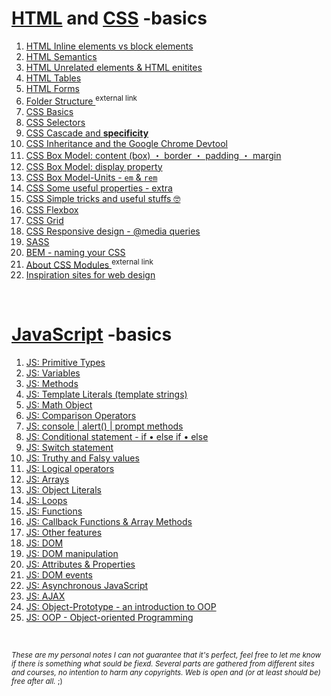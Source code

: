# [HTML](https://html.spec.whatwg.org/#a-quick-introduction-to-html) and [CSS](https://developer.mozilla.org/en-US/docs/Web/CSS) -basics

1. [HTML Inline elements vs block elements](https://github.com/Klosmi/html-basics/blob/master/inlene-vs-block.md)
2. [HTML Semantics](https://github.com/Klosmi/html-basics/blob/master/HTML-semantic%20markup.md)
3. [HTML Unrelated elements & HTML enitites](https://github.com/Klosmi/html-basics/blob/master/HTML-unrelated-elements-entities.md)
4. [HTML Tables](https://github.com/Klosmi/html-basics/blob/master/HTML-tables_01.md) 
5. [HTML Forms](https://github.com/Klosmi/html-basics/blob/master/HTML-forms.md)
6. <a href="https://newbedev.com/what-is-the-meaning-of-the-dist-directory-in-open-source-projects" target="_blank">Folder Structure </a><sup>external link</sup>
7. [CSS Basics](https://github.com/Klosmi/html-basics/blob/master/CSS-basics.md)
8. [CSS Selectors](https://github.com/Klosmi/html-basics/blob/master/CSS-Selectors.md)
9. [CSS Cascade and **specificity**](https://github.com/Klosmi/html-basics/blob/master/CSS-Selectors-Cascade-Specificity.md)
10. [CSS Inheritance and the Google Chrome Devtool](https://github.com/Klosmi/html-basics/blob/master/CSS-Selectors-Inheritance-Devtool.md)
11. [CSS Box Model: content (box) ・ border ・ padding ・ margin](https://github.com/Klosmi/html-basics/blob/master/CSS-BoxModel.md)
12. [CSS Box Model: display property](https://github.com/Klosmi/html-basics/blob/master/CSS-BoxModel-Display.md)
13. [CSS Box Model-Units - `em` & `rem`](https://github.com/Klosmi/html-basics/blob/master/CSS-BoxModel-Units.md)
14. [CSS Some useful properties - extra](https://github.com/Klosmi/html-basics/blob/master/CSS-extra-properties.md)
15. [CSS Simple tricks and useful stuffs 🤓](https://github.com/Klosmi/html-basics/blob/master/CSS-center_an_element.md)
16. [CSS Flexbox](https://github.com/Klosmi/html-basics/blob/master/CSS-FlexBox.md)
17. [CSS Grid](https://github.com/Klosmi/html-basics/blob/master/CSS-Grid.md)
18. [CSS Responsive design - @media queries](https://github.com/Klosmi/html-basics/blob/master/Responsivedesign.md)
19. [SASS](https://github.com/Klosmi/html-basics/blob/master/sass.md)
20. [BEM - naming your CSS](https://github.com/Klosmi/html-basics/blob/master/BEM.md)
21.  <a href="https://github.com/css-modules/css-modules" target="_blank">About CSS Modules </a><sup>external link</sup>
22. [Inspiration sites for web design](https://github.com/Klosmi/html-basics/blob/master/inspiration.md#webdesign-insoiration-sites)   


<br>

# [JavaScript](https://developer.mozilla.org/en-US/docs/Learn/JavaScript/First_steps) -basics
1. [JS: Primitive Types](https://github.com/Klosmi/html-basics/blob/master/JS-basic.md#js-primitive-types)
2. [JS: Variables](https://github.com/Klosmi/html-basics/blob/master/JS-basic.md#js-variables)
3. [JS: Methods](https://github.com/Klosmi/html-basics/blob/master/JS-basic.md#js-methods-string-methods)
4. [JS: Template Literals (template strings)](https://github.com/Klosmi/html-basics/blob/master/JS-basic.md#js-template-literals-template-strings)
5. [JS: Math Object](https://github.com/Klosmi/html-basics/blob/master/JS-basic.md#js-math-object)
6. [JS: Comparison Operators](https://github.com/Klosmi/html-basics/blob/master/JS-basic.md#js-comparison-operators)
7. [JS: console | alert() | prompt methods](https://github.com/Klosmi/html-basics/blob/master/JS-basic.md#the-console-method)
8. [JS: Conditional statement - if • else if • else](https://github.com/Klosmi/html-basics/blob/master/JS-basic.md#js-conditional-statement---if--else-if--else) 
9. [JS: Switch statement](https://github.com/Klosmi/html-basics/blob/master/JS-basic.md#switch-statement) 
10. [JS: Truthy and Falsy values](https://github.com/Klosmi/html-basics/blob/master/JS-basic.md#truthy-and-falsy-values)   
11. [JS: Logical operators](https://github.com/Klosmi/html-basics/blob/master/JS-basic.md#logical-operators)   
12. [JS: Arrays](https://github.com/Klosmi/html-basics/blob/master/JS-basic.md#arrays-)  
13. [JS: Object Literals](https://github.com/Klosmi/html-basics/blob/master/JS-basic.md#js-object-literals-) 
14. [JS: Loops](https://github.com/Klosmi/html-basics/blob/master/JS-basic.md#js-loops-)
15. [JS: Functions](https://github.com/Klosmi/html-basics/blob/master/JS-basic.md#js-functions-)
16. [JS: Callback Functions & Array Methods](https://github.com/Klosmi/html-basics/blob/master/JS-basic.md#callback-functions--array-methods-)   
17. [JS: Other features](https://github.com/Klosmi/html-basics/blob/master/JS-basic.md#other-js-features)   
18. [JS: DOM](https://github.com/Klosmi/html-basics/blob/master/JS-basic.md#the-dom)   
19. [JS: DOM manipulation](https://github.com/Klosmi/html-basics/blob/master/JS-basic.md#dom-manipulation)   
20. [JS: Attributes & Properties](https://github.com/Klosmi/html-basics/blob/master/JS-basic.md#attributes--properties)   
21. [JS: DOM events](https://github.com/Klosmi/html-basics/blob/master/JS-basic.md#dom-events)
22. [JS: Asynchronous JavaScript](https://github.com/Klosmi/html-basics/blob/master/JS-basic.md#asynchronous-javascript)   
23. [JS: AJAX](https://github.com/Klosmi/html-basics/blob/master/JS-basic.md#ajax)  
24. [JS: Object-Prototype - an introduction to OOP](https://github.com/Klosmi/html-basics/blob/master/JS-basic.md#object-prototype---introduction-to-oop)
25. [JS: OOP - Object-oriented Programming](https://github.com/Klosmi/html-basics/blob/master/JS-basic.md#oop--object-oriented-programming)


<br>

<sup>*These are my personal notes*
*I can not guarantee that it's perfect, feel free to let me know if there is something what sould be fiexd.*
*Several parts are gathered from different sites and courses, no intention to harm any copyrights. Web is open and (or at least should be) free after all.* ;)</sup>
